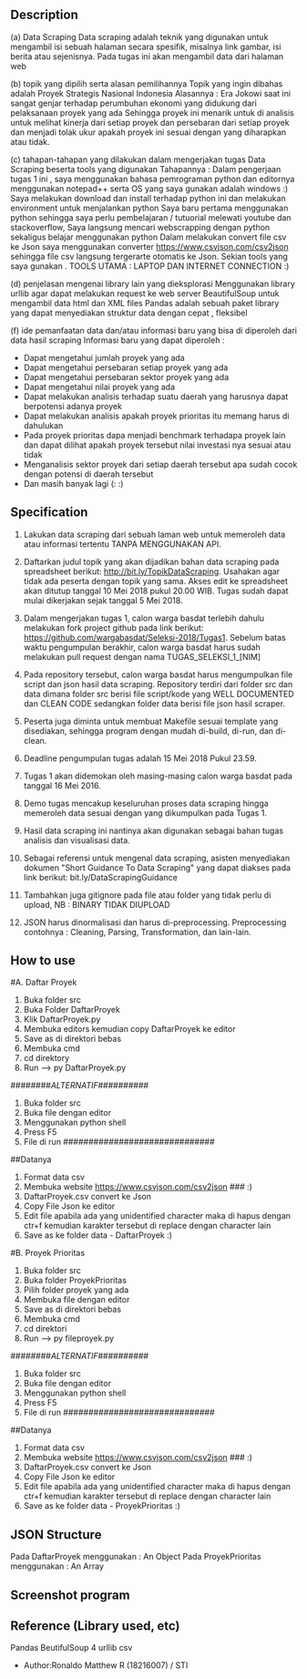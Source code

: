 ## Description
(a) Data Scraping
Data scraping  adalah teknik yang digunakan untuk mengambil isi sebuah halaman secara spesifik, misalnya link gambar, isi berita atau sejenisnya. Pada tugas ini akan mengambil data dari halaman web

(b) topik yang dipilih serta alasan pemilihannya
Topik yang ingin dibahas adalah Proyek Strategis Nasional Indonesia
Alasannya : Era Jokowi saat ini sangat genjar terhadap perumbuhan ekonomi yang didukung dari pelaksanaan proyek yang ada
Sehingga proyek ini menarik untuk di analisis untuk melihat kinerja dari setiap proyek dan persebaran dari setiap proyek dan menjadi 
tolak ukur apakah proyek ini sesuai dengan yang diharapkan atau tidak.

(c) tahapan-tahapan yang dilakukan dalam mengerjakan tugas Data Scraping beserta tools yang digunakan
Tahapannya : 
Dalam pengerjaan tugas 1 ini , saya menggunakan bahasa pemrograman python dan editornya menggunakan notepad++ serta OS yang saya gunakan adalah windows :)
Saya melakukan download dan install terhadap python ini dan melakukan environment untuk menjalankan python
Saya baru pertama menggunakan python sehingga saya perlu pembelajaran / tutuorial melewati youtube dan stackoverflow, Saya langsung mencari webscrapping dengan python sekaligus belajar menggunakan python
Dalam melakukan convert file csv ke Json saya menggunakan converter https://www.csvjson.com/csv2json sehingga file csv langsung tergerarte otomatis ke Json. Sekian tools yang saya gunakan . TOOLS UTAMA : LAPTOP DAN INTERNET CONNECTION :)

(d) penjelasan mengenai library lain yang dieksplorasi
Menggunakan library urllib agar dapat melakukan request ke web server
BeautifulSoup untuk mengambil data html dan XML files
Pandas adalah sebuah paket library yang dapat menyediakan struktur data dengan cepat , fleksibel

(f)  ide pemanfaatan data dan/atau informasi baru yang bisa di diperoleh dari data hasil scraping
Informasi baru yang dapat diperoleh :
- Dapat mengetahui jumlah proyek yang ada
- Dapat mengetahui persebaran setiap proyek yang ada
- Dapat mengetahui persebaran sektor proyek yang ada
- Dapat mengetahui nilai proyek yang ada 
- Dapat melakukan analisis terhadap suatu daerah yang harusnya dapat berpotensi adanya proyek
- Dapat melakukan analisis apakah proyek prioritas itu memang harus di dahulukan
- Pada proyek prioritas dapa menjadi benchmark terhadapa proyek lain dan dapat dilihat apakah proyek tersebut nilai investasi nya sesuai atau tidak
- Menganalisis sektor proyek dari setiap daerah tersebut apa sudah cocok dengan potensi di daerah tersebut
- Dan masih banyak lagi 
(: 
:)


## Specification

1. Lakukan data scraping dari sebuah laman web untuk memeroleh data atau informasi tertentu TANPA MENGGUNAKAN API.

2. Daftarkan judul topik yang akan dijadikan bahan data scraping pada spreadsheet berikut: http://bit.ly/TopikDataScraping. Usahakan agar tidak ada peserta dengan topik yang sama. Akses edit ke spreadsheet akan ditutup tanggal 10 Mei 2018 pukul 20.00 WIB. Tugas sudah dapat mulai dikerjakan sejak tanggal 5 Mei 2018.

3. Dalam mengerjakan tugas 1, calon warga basdat terlebih dahulu melakukan fork project github pada link berikut: https://github.com/wargabasdat/Seleksi-2018/Tugas1. Sebelum batas waktu pengumpulan berakhir, calon warga basdat harus sudah melakukan pull request dengan nama TUGAS_SELEKSI_1_[NIM]

4. Pada repository tersebut, calon warga basdat harus mengumpulkan file script dan json hasil data scraping. Repository terdiri dari folder src dan data dimana folder src berisi file script/kode yang WELL DOCUMENTED dan CLEAN CODE sedangkan folder data berisi file json hasil scraper.

5. Peserta juga diminta untuk membuat Makefile sesuai template yang disediakan, sehingga program dengan mudah di-build, di-run, dan di-clean.

6. Deadline pengumpulan tugas adalah 15 Mei 2018 Pukul 23.59.

7. Tugas 1 akan didemokan oleh masing-masing calon warga basdat pada tanggal 16 Mei 2016.

8. Demo tugas mencakup keseluruhan proses data scraping hingga memeroleh data sesuai dengan yang dikumpulkan pada Tugas 1.

9. Hasil data scraping ini nantinya akan digunakan sebagai bahan tugas analisis dan visualisasi data.

10. Sebagai referensi untuk mengenal data scraping, asisten menyediakan dokumen "Short Guidance To Data Scraping" yang dapat diakses pada link berikut: bit.ly/DataScrapingGuidance

11. Tambahkan juga gitignore pada file atau folder yang tidak perlu di upload, NB : BINARY TIDAK DIUPLOAD

12. JSON harus dinormalisasi dan harus di-preprocessing. Preprocessing contohnya : Cleaning, Parsing, Transformation, dan lain-lain.

## How to use
#A. Daftar Proyek
1. Buka folder src 
2. Buka Folder DaftarProyek
3. Klik DaftarProyek.py
4. Membuka editors kemudian copy DaftarProyek ke editor
5. Save as di direktori bebas
6. Membuka cmd 
7. cd direktory
8. Run --> py DaftarProyek.py

########*ALTERNATIF*##########
1. Buka folder src
2. Buka file dengan editor
3. Menggunakan python shell
4. Press F5
5. File di run 
##############################

##Datanya
1. Format data csv
2. Membuka website https://www.csvjson.com/csv2json ### :)
3. DaftarProyek.csv convert ke Json
4. Copy File Json ke editor
5. Edit file apabila ada yang unidentified character maka di hapus dengan ctr+f kemudian karakter tersebut di replace dengan character lain
6. Save as ke folder data - DaftarProyek
:)

#B. Proyek Prioritas
1. Buka folder src
2. Buka folder ProyekPrioritas
3. Pilih folder proyek yang ada
4. Membuka file dengan editor
5. Save as di direktori bebas
6. Membuka cmd
7. cd direktori
8. Run --> py fileproyek.py

########*ALTERNATIF*##########
1. Buka folder src
2. Buka file dengan editor
3. Menggunakan python shell
4. Press F5
5. File di run 
##############################

##Datanya
1. Format data csv
2. Membuka website https://www.csvjson.com/csv2json ### :)
3. DaftarProyek.csv convert ke Json
4. Copy File Json ke editor
5. Edit file apabila ada yang unidentified character maka di hapus dengan ctr+f kemudian karakter tersebut di replace dengan character lain
6. Save as ke folder data - ProyekPrioritas :)

## JSON Structure
Pada DaftarProyek menggunakan : An Object
Pada ProyekPrioritas menggunakan : An Array

## Screenshot program 

## Reference (Library used, etc)
Pandas
BeutifulSoup 4
urllib
csv

- Author:Ronaldo Matthew R (18216007) / STI
